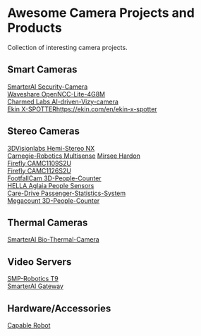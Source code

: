 # Awesome Camera Projects and Products

Collection of interesting camera projects.

## Smart Cameras
[SmarterAI Security-Camera](https://smarterai.camera/#smarter-ai-security-camera)  
[Waveshare OpenNCC-Lite-4G8M](https://www.waveshare.com/product/ai/cameras/single-cameras/openncc-knight-4g8m.htm)  
[Charmed Labs AI-driven-Vizy-camera](https://www.electronics-lab.com/ai-powered-vizy-camera-is-live-on-kickstarter/)  
[Ekin X-SPOTTER]()https://ekin.com/en/ekin-x-spotter  

## Stereo Cameras
[3DVisionlabs Hemi-Stereo NX](https://3dvisionlabs.com/hs-nx/)  
[Carnegie-Robotics Multisense](https://carnegierobotics.com/products/multisense-s21/)
[Mirsee Hardon](https://mirsee.com/hadron/)  
[Firefly CAMC1109S2U](en.t-firefly.com/product/dev/camc1109s2u.html)  
[Firefly CAMC1126S2U](http://en.t-firefly.com/product/dev/camc1126s2u.html)  
[FootfallCam 3D-People-Counter](https://www.footfallcam.com/Product/3DPeopleCounter)  
[HELLA Aglaia People Sensors](https://people-sensing.com/public-transport/#3d-imaging)  
[Care-Drive Passenger-Statistics-System](http://www.care-drive.com/product/bus-people-counter-system/)  
[Megacount 3D-People-Counter](https://megacount.io/stereo)  

## Thermal Cameras
[SmarterAI Bio-Thermal-Camera](https://smarterai.camera/#smarter-ai-bio-thermal-camera)

## Video Servers
[SMP-Robotics T9](https://smprobotics.com/technology_autonomous_mobile_robot/video_analytics_security_system/)  
[SmarterAI Gateway](https://smarterai.camera/#smarter-ai-gateway)  


## Hardware/Accessories
[Capable Robot](https://capablerobot.com/products/)
